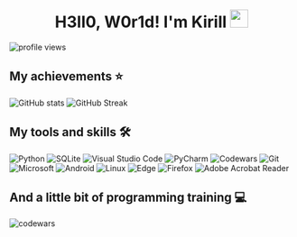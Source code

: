 <h1 align="center">H3ll0, W0r1d! I'm Kirill
<img src="https://github.com/blackcater/blackcater/raw/main/images/Hi.gif" height="32"/></h1>

![profile views](https://komarev.com/ghpvc/?username=MrRighter&color=0764d6&style=for-the-badge)

## My achievements ⭐
![GitHub stats](https://github-profile-summary-cards.vercel.app/api/cards/profile-details?username=MrRighter&theme=vision_friendly_dark)
![GitHub Streak](https://streak-stats.demolab.com?user=MrRighter&theme=chartreuse_dark&hide_border=true&short_numbers=true&date_format=j%20M%5B%20Y%5D&mode=weekly&card_width=200&card_height=200&hide_current_streak=true&hide_longest_streak=true)

## My tools and skills 🛠️
![Python](https://img.shields.io/badge/python-3670A0?style=for-the-badge&logo=python&logoColor=ffdd54)
![SQLite](https://img.shields.io/badge/sqlite-%2307405e.svg?style=for-the-badge&logo=sqlite&logoColor=white)
![Visual Studio Code](https://custom-icon-badges.demolab.com/badge/Visual%20Studio%20Code-0078d7.svg?style=for-the-badge&logo=visual-studio-code&logoColor=white)
![PyCharm](https://img.shields.io/badge/pycharm-143?style=for-the-badge&logo=pycharm&logoColor=black&color=black&labelColor=green)
![Codewars](https://img.shields.io/badge/Codewars-B1361E?style=for-the-badge&logo=codewars&logoColor=grey)
![Git](https://img.shields.io/badge/git-%23F05033.svg?style=for-the-badge&logo=git&logoColor=white)
![Microsoft](https://custom-icon-badges.demolab.com/badge/Microsoft-0078D4?style=for-the-badge&logo=microsoft&logoColor=white)
![Android](https://img.shields.io/badge/Android-3DDC84?style=for-the-badge&logo=android&logoColor=white)
![Linux](https://img.shields.io/badge/Linux-FCC624?style=for-the-badge&logo=linux&logoColor=black)
![Edge](https://custom-icon-badges.demolab.com/badge/Edge-0078D7?style=for-the-badge&logo=Microsoft-edge&logoColor=white)
![Firefox](https://img.shields.io/badge/Firefox-purple?style=for-the-badge&logo=Firefox-Browser&logoColor=FF7139)
![Adobe Acrobat Reader](https://img.shields.io/badge/Adobe%20Acrobat%20Reader-EC1C24.svg?style=for-the-badge&logo=Adobe%20Acrobat%20Reader&logoColor=white)

## And a little bit of programming training 💻
![codewars](https://www.codewars.com/users/MrRighter/badges/small)
